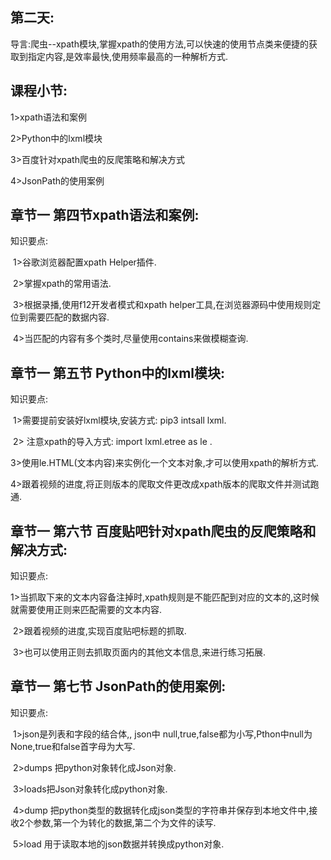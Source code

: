 ## **第二天:** 

导言:爬虫--xpath模块,掌握xpath的使用方法,可以快速的使用节点类来便捷的获取到指定内容,是效率最快,使用频率最高的一种解析方式.

## **课程小节:**  

1>xpath语法和案例

2>Python中的lxml模块

3>百度针对xpath爬虫的反爬策略和解决方式

4>JsonPath的使用案例

## **章节一 第四节xpath语法和案例:**

知识要点:

​    1>谷歌浏览器配置xpath Helper插件.

​    2>掌握xpath的常用语法.

​    3>根据录播,使用f12开发者模式和xpath helper工具,在浏览器源码中使用规则定位到需要匹配的数据内容.

​    4>当匹配的内容有多个类时,尽量使用contains来做模糊查询.

## **章节一 第五节 Python中的lxml模块:**

知识要点:

​    1>需要提前安装好lxml模块,安装方式: pip3 intsall  lxml.

​    2> 注意xpath的导入方式: import  lxml.etree as le .

​    3>使用le.HTML(文本内容)来实例化一个文本对象,才可以使用xpath的解析方式.

​    4>跟着视频的进度,将正则版本的爬取文件更改成xpath版本的爬取文件并测试跑通.

## **章节一 第六节 百度贴吧针对xpath爬虫的反爬策略和解决方式:**

知识要点:

​    1>当抓取下来的文本内容备注掉时,xpath规则是不能匹配到对应的文本的,这时候就需要使用正则来匹配需要的文本内容.

​    2>跟着视频的进度,实现百度贴吧标题的抓取.

​    3>也可以使用正则去抓取页面内的其他文本信息,来进行练习拓展.

## **章节一 第七节 JsonPath的使用案例:**

知识要点:

​    1>json是列表和字段的结合体,, json中 null,true,false都为小写,Pthon中null为None,true和false首字母为大写.

​    2>dumps 把python对象转化成Json对象.

​    3>loads把Json对象转化成python对象.

​    4>dump  把python类型的数据转化成json类型的字符串并保存到本地文件中,接收2个参数,第一个为转化的数据,第二个为文件的读写.

​    5>load  用于读取本地的json数据并转换成python对象.